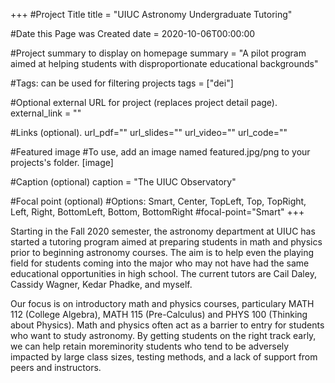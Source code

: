 +++
#Project Title
title = "UIUC Astronomy Undergraduate Tutoring"

#Date this Page was Created
date = 2020-10-06T00:00:00

#Project summary to display on homepage
summary = "A pilot program aimed at helping students with disproportionate educational backgrounds"

#Tags: can be used for filtering projects
tags = ["dei"]

#Optional external URL for project (replaces project detail page).
external_link = ""

#Links (optional).
url_pdf=""
url_slides=""
url_video=""
url_code=""

#Featured image
#To use, add an image named featured.jpg/png to your projects's folder.
[image]

#Caption (optional)
caption = "The UIUC Observatory"

#Focal point (optional)
#Options: Smart, Center, TopLeft, Top, TopRight, Left, Right, BottomLeft, Bottom, BottomRight
#focal-point="Smart"
+++

Starting in the Fall 2020 semester, the astronomy department at UIUC has started a tutoring program aimed at preparing students in math and physics prior to beginning astronomy courses.  The aim is to help even the playing field for students coming into the major who may not have had the same educational opportunities in high school.  The current tutors are Cail Daley, Cassidy Wagner, Kedar Phadke, and myself.  

Our focus is on introductory math and physics courses, particulary MATH 112 (College Algebra), MATH 115 (Pre-Calculus) and PHYS 100 (Thinking about Physics).  Math and physics often act as a barrier to entry for students who want to study astronomy.  By getting students on the right track early, we can help retain moreminority students who tend to be adversely impacted by large class sizes, testing methods, and a lack of support from peers and instructors.  
